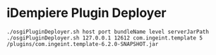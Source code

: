 # iDempiere Plugin Deployer

```
./osgiPluginDeployer.sh host port bundleName level serverJarPath
./osgiPluginDeployer.sh 127.0.0.1 12612 com.ingeint.template 5 /plugins/com.ingeint.template-6.2.0-SNAPSHOT.jar
```
